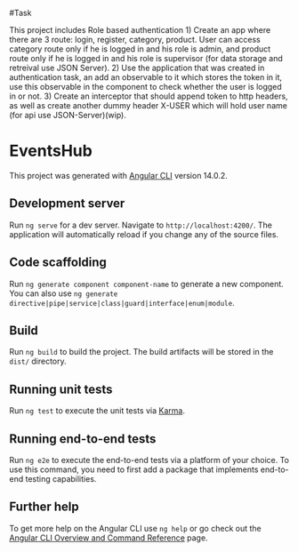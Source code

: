 #Task

This project includes Role based authentication 1) Create an app where there are 3 route: login, register, category, product. User can access category route only if he is logged in and his role is admin, and product route only if he is logged in and his role is supervisor (for data storage and retreival use JSON Server).
2) Use the application that was created in authentication task, an add an observable to it which stores the token in it, use this observable in the component to check whether the user is logged in or not.
3) Create an interceptor that should append token to http headers, as well as create another dummy header X-USER which will hold user name (for api use JSON-Server)(wip).



# EventsHub

This project was generated with [Angular CLI](https://github.com/angular/angular-cli) version 14.0.2.

## Development server

Run `ng serve` for a dev server. Navigate to `http://localhost:4200/`. The application will automatically reload if you change any of the source files.

## Code scaffolding

Run `ng generate component component-name` to generate a new component. You can also use `ng generate directive|pipe|service|class|guard|interface|enum|module`.

## Build

Run `ng build` to build the project. The build artifacts will be stored in the `dist/` directory.

## Running unit tests

Run `ng test` to execute the unit tests via [Karma](https://karma-runner.github.io).

## Running end-to-end tests

Run `ng e2e` to execute the end-to-end tests via a platform of your choice. To use this command, you need to first add a package that implements end-to-end testing capabilities.

## Further help

To get more help on the Angular CLI use `ng help` or go check out the [Angular CLI Overview and Command Reference](https://angular.io/cli) page.

